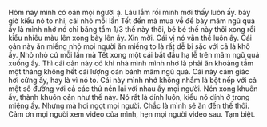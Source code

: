 Hôm nay mình có oản mọi người ạ. Lâu lắm rồi mình mới thấy luôn ấy. bây giờ kiểu nó to nhỉ, cái nhỏ mỗi lần Tết đến mà mua về để bày mâm ngũ quả ấy là mình nhớ nó chỉ bằng tầm 1/3 thế này thôi, bé bé thế này thôi xong rồi kiểu nhiều màu lên xong bày lên ấy. Xin mời. Cái vị nó vẫn thế luôn ấy. Cái oản này ăn miếng nhỏ mọi người ăn miếng to là rất dễ bị sặc với cả là khô ấy. Nhỏ nhỏ cứ mỗi lần mà Tết xong một cái bắt đầu hạ lễ trên mâm ngũ quả xuống ấy. Thì cái oản này có khi nhà mình mình nhớ là phải ăn khoảng tầm một tháng không hết cái lượng oản bánh mâm ngũ quả. Cái này cảm giác hơi cứng ấy, hay là vì nó to. Cái này mình nhớ không nhầm là bột nếp với cả một số đường với cả các thứ nén lại với nhau ấy mọi người. Nén xong khuôn ấy, thành khuôn oản như thế này. Nó rất là dính luôn, kiểu nó dính ở trong miệng ấy. Nhưng mà hơi ngọt mọi người. Chắc là mình sẽ ăn đến thế thôi. Cảm ơn mọi người xem video của mình, hẹn mọi người video sau. Tạm biệt.